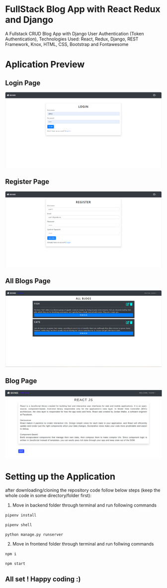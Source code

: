 # FullStack Blog App with React Redux and Django
A Fullstack CRUD Blog App with Django User Authentication (Token Authentication), Technologies Used: React, Redux, Django, REST Framework, Knox, HTML, CSS, Bootstrap and Fontawesome
 
# Aplication Preview

## Login Page
<img src="https://github.com/Yash-Raj-96/Blog-App/blob/main/Images/image4.png?raw=true">

## Register Page
<img src = "https://github.com/Yash-Raj-96/Blog-App/blob/main/Images/image6.png?raw=true" >

## All Blogs Page
<img src = "https://github.com/Yash-Raj-96/Blog-App/blob/main/Images/image1.png?raw=true">

## Blog Page
<img src = "https://github.com/YashMarmat/Pages-App-django/blob/master/templates/content%20page.png">

# Setting up the Application

after downloading/cloning the repository code follow below steps (keep the whole code in some directory/folder first):

1) Move in backend folder through terminal and run following commands

`pipenv install`

`pipenv shell`

`python manage.py runserver`

2) Move in frontend folder through terminal and run follwing commands

`npm i`

`npm start`

## All set ! Happy coding :)
